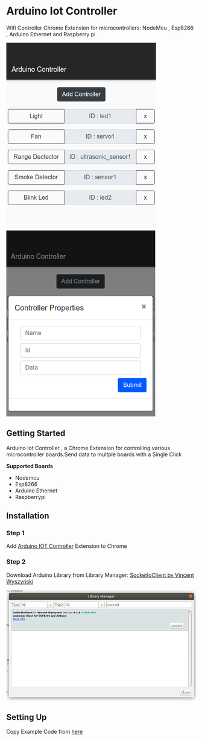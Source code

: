 # Arduino Iot Controller
Wifi Controller Chrome Extension for microcontrollers: NodeMcu , Esp8266 , Arduino Ethernet and Raspberry pi 




![picture](https://github.com/Quzal/arduino-iot-controller/blob/master/Iot%20Controller1.png?raw=true)
![picture1](https://github.com/Quzal/arduino-iot-controller/blob/master/Iot%20Controller%202.png?raw=true)

## Getting Started
Arduino Iot Controller , a Chrome Extension for controlling various microcontroller boards.Send data to multple boards with a Single Click

**Supported Boards**

- Nodemcu
- Esp8266
- Arduino Ethernet
- Raspberrypi
## Installation 
### Step 1 
Add <a href="">Arduino IOT Controller</a> Extension to Chrome
### Step 2
Download Arduino Library from Library Manager: <a href="">SocketIoClient by Vincent Wyszynski</a>
 
 
![library](https://github.com/Quzal/arduino-iot-controller/blob/master/SocketIoLib.png?raw=true)
## Setting Up
Copy Example Code from <a href="
        arduino-iot-controller/arduinoiotcontroller.ino
      " >here</a>
